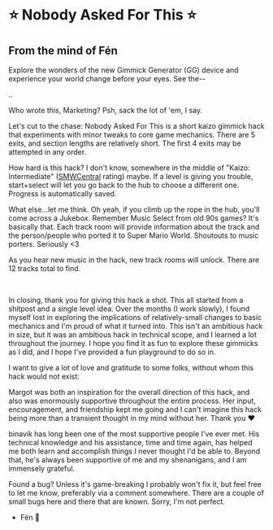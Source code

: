 # ⭐ Nobody Asked For This ⭐
##    From the mind of Fén

Explore the wonders of the new Gimmick Generator (GG) device and experience your world change before your eyes. See the--

..

Who wrote this, Marketing? Psh, sack the lot of 'em, I say.

Let's cut to the chase: Nobody Asked For This is a short kaizo gimmick hack that experiments with minor tweaks to core game mechanics. There are 5 exits, and section lengths are relatively short. The first 4 exits may be attempted in any order.

How hard is this hack? I don't know, somewhere in the middle of "Kaizo: Intermediate" ([SMWCentral](https://smwcentral.net) rating) maybe. If a level is giving you trouble, start+select will let you go back to the hub to choose a different one. Progress is automatically saved.

What else...let me think. Oh yeah, if you climb up the rope in the hub, you'll come across a Jukebox. Remember Music Select from old 90s games? It's basically that. Each track room will provide information about the track and the person/people who ported it to Super Mario World. Shoutouts to music porters. Seriously <3

As you hear new music in the hack, new track rooms will unlock. There are 12 tracks total to find.

<br/>

In closing, thank you for giving this hack a shot. This all started from a shitpost and a single level idea. Over the months (I work slowly), I found myself lost in exploring the implications of relatively-small changes to basic mechanics and I'm proud of what it turned into. This isn't an ambitious hack in size, but it was an ambitious hack in technical scope, and I learned a lot throughout the journey. I hope you find it as fun to explore these gimmicks as I did, and I hope I've provided a fun playground to do so in.

I want to give a lot of love and gratitude to some folks, without whom this hack would not exist:

Margot was both an inspiration for the overall direction of this hack, and also was enormously supportive throughout the entire process. Her input, encouragement, and friendship kept me going and I can't imagine this hack being more than a transient thought in my mind without her. Thank you ❤️

binavik has long been one of the most supportive people I've ever met. His technical knowledge and his assistance, time and time again, has helped me both learn and accomplish things I never thought I'd be able to. Beyond that, he's always been supportive of me and my shenanigans, and I am immensely grateful.


Found a bug? Unless it's game-breaking I probably won't fix it, but feel free to let me know, preferably via a comment somewhere. There are a couple of small bugs here and there that are known. Sorry, I'm not perfect.

- Fén 🐺